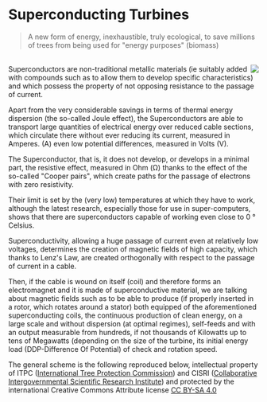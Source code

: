 # Superconducting Turbines

> A new form of energy, inexhaustible, truly ecological, to save millions of trees from being used for "energy purposes" (biomass)

<br>

<img src="https://user-images.githubusercontent.com/746559/201226360-8c84069a-42c9-4059-9ad7-991e789b2a8d.png" align="right" />
Superconductors are non-traditional metallic materials (ie suitably added with compounds such as to allow them to develop specific characteristics) and which possess the property of not opposing resistance to the passage of current.

Apart from the very considerable savings in terms of thermal energy dispersion (the so-called Joule effect), the Superconductors are able to transport large quantities of electrical energy over reduced cable sections, which circulate there without ever reducing its current, measured in Amperes. (A) even low potential differences, measured in Volts (V).

The Superconductor, that is, it does not develop, or develops in a minimal part, the resistive effect, measured in Ohm (Ω) thanks to the effect of the so-called "Cooper pairs", which create paths for the passage of electrons with zero resistivity.

Their limit is set by the (very low) temperatures at which they have to work, although the latest research, especially those for use in super-computers, shows that there are superconductors capable of working even close to 0 ° Celsius.

Superconductivity, allowing a huge passage of current even at relatively low voltages, determines the creation of magnetic fields of high capacity, which thanks to Lenz's Law, are created orthogonally with respect to the passage of current in a cable.

Then, if the cable is wound on itself (coil) and therefore forms an electromagnet and it is made of superconductive material, we are talking about magnetic fields such as to be able to produce (if properly inserted in a rotor, which rotates around a stator) both equipped of the aforementioned superconducting coils, the continuous production of clean energy, on a large scale and without dispersion (at optimal regimes), self-feeds and with an output measurable from hundreds, if not thousands of Kilowatts up to tens of Megawatts (depending on the size of the turbine, its initial energy load (DDP-Difference Of Potential) of check and rotation speed.

The general scheme is the following reproduced below, intellectual property of ITPC ([International Tree Protection Commission](https://www.itpc-commission.org)) and CISRI ([Collaborative Intergovernmental Scientific Research Institute](http://www.cisri.org/)) and protected by the international Creative Commons Attribute license [CC BY-SA 4.0](https://creativecommons.org/licenses/by-sa/4.0/)
